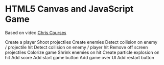 # HTML5 Canvas and JavaScript Game

Based on video [Chris Courses](https://www.youtube.com/watch?v=eI9idPTT0c4)

Create a player
Shoot projectiles
Create enemies
Detect collision on enemy / projectile hit
Detect collision on enemy / player hit
Remove off screen projectiles
Colorize game
Shrink enemies on hit
Create particle explosion on hit
Add score
Add start game button
Add game over UI
Add restart button
